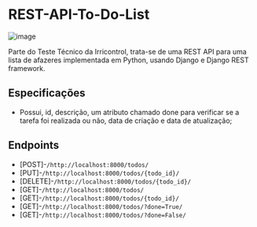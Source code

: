 # REST-API-To-Do-List
![image](https://user-images.githubusercontent.com/64850642/138717317-1ea48785-d968-4436-8625-f634d47c694a.png)


Parte do Teste Técnico da Irricontrol, trata-se de uma REST API para uma lista de afazeres implementada em Python, usando Django e Django REST framework.

## Especificações

* Possui, id, descrição, um atributo chamado done para verificar se a tarefa foi realizada ou não, data de criação e data de atualização;

## Endpoints

* [POST]-`/http://localhost:8000/todos/`
* [PUT]-`/http://localhost:8000/todos/{todo_id}/`
* [DELETE]-`/http://localhost:8000/todos/{todo_id}/`
* [GET]-`/http://localhost:8000/todos/`
* [GET]-`/http://localhost:8000/todos/{todo_id}/`
* [GET]-`/http://localhost:8000/todos/?done=True/`
* [GET]-`/http://localhost:8000/todos/?done=False/`

